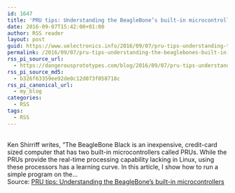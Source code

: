 ```yaml
---
id: 1647
title: 'PRU tips: Understanding the BeagleBone’s built-in microcontrollers'
date: 2016-09-07T15:42:00+01:00
author: RSS reader
layout: post
guid: https://www.uelectronics.info/2016/09/07/pru-tips-understanding-the-beaglebones-built-in-microcontrollers-2/
permalink: /2016/09/07/pru-tips-understanding-the-beaglebones-built-in-microcontrollers-2/
rss_pi_source_url:
  - https://dangerousprototypes.com/blog/2016/09/07/pru-tips-understanding-the-beaglebones-built-in-microcontrollers/
rss_pi_source_md5:
  - b326f63359ee92de0c12d073f058718c
rss_pi_canonical_url:
  - my_blog
categories:
  - RSS
tags:
  - RSS
---
```

&#013;  
Ken Shirriff writes, “The BeagleBone Black is an inexpensive, credit-card sized computer that has two built-in microcontrollers called PRUs. While the PRUs provide the real-time processing capability lacking in Linux, using these processors has a learning curve. In this article, I show how to run a simple program on the…&#013;  
Source: <a href="https://dangerousprototypes.com/blog/2016/09/07/pru-tips-understanding-the-beaglebones-built-in-microcontrollers/" target="_blank">PRU tips: Understanding the BeagleBone’s built-in microcontrollers</a>